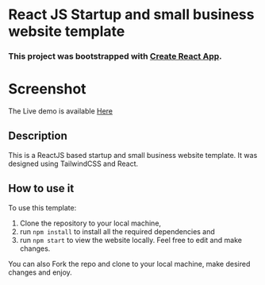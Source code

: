 # React JS Startup and small business website template

### This project was bootstrapped with [Create React App](https://github.com/facebook/create-react-app).

# Screenshot

<!-- ![mld edit](https://user-images.githubusercontent.com/43953425/212030864-cf3aa272-e070-4e1b-8e25-f488ca56873e.png) -->



The Live demo is available [Here](https://tailwind-landing-pied.vercel.app/)

## Description

This is a ReactJS based startup and small business website template. 
It was designed using TailwindCSS and React. 
<!-- The Contact form was made functional using EmailJS, to learn how to use EmailJS, you can check out the official documentation [here](https://www.emailjs.com/docs/) or follow this short tutorial [here](https://senuravihanjayadeva.medium.com/send-emails-using-react-through-emailjs-a9d4b21193a7)  -->

## How to use it

To use this template:
1. Clone the repository to your local machine, 
2. run `npm install` to install all the required dependencies and
3. run `npm start` to view the website locally.
Feel free to edit and make changes. 

You can also Fork the repo and clone to your local machine, make desired changes and enjoy.
